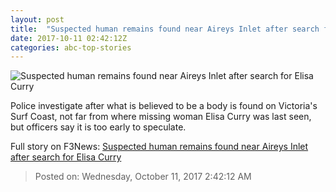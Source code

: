 ```yaml
---
layout: post
title:  "Suspected human remains found near Aireys Inlet after search for Elisa Curry"
date: 2017-10-11 02:42:12Z
categories: abc-top-stories
---
```


![Suspected human remains found near Aireys Inlet after search for Elisa Curry](http://www.abc.net.au/news/linkableblob/8413676/data/abc-news-og-data.jpg)

Police investigate after what is believed to be a body is found on Victoria's Surf Coast, not far from where missing woman Elisa Curry was last seen, but officers say it is too early to speculate.


Full story on F3News: [Suspected human remains found near Aireys Inlet after search for Elisa Curry](http://www.f3nws.com/n/WzgRjC)

> Posted on: Wednesday, October 11, 2017 2:42:12 AM
